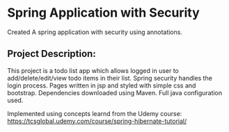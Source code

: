 # Spring Application with Security

Created A spring application with security using annotations.

## Project Description:
This project is a todo list app which allows logged in user to add/delete/edit/view todo items in their list.
Spring security handles the login process.
Pages written in jsp and styled with simple css and bootstrap.
Dependencies downloaded using Maven.
Full java configuration used.

Implemented using concepts learnd from the Udemy course:
https://tcsglobal.udemy.com/course/spring-hibernate-tutorial/
